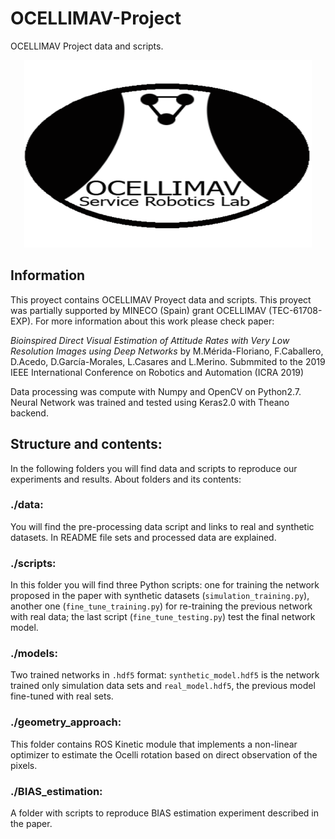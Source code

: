 # OCELLIMAV-Project
OCELLIMAV Project data and scripts.


<p align="center">
  <img width="460" height="300" src=".github/logo3_2.png">
</p>

## Information
This proyect contains OCELLIMAV Proyect data and scripts. This proyect was partially supported by MINECO (Spain) grant OCELLIMAV (TEC-61708-EXP). For more information about this work please check paper: 

*Bioinspired Direct Visual Estimation of Attitude Rates with Very Low Resolution Images using Deep Networks* by M.Mérida-Floriano, F.Caballero, D.Acedo, D.García-Morales, L.Casares and L.Merino. Submmited to the 2019 IEEE International Conference on Robotics and Automation (ICRA 2019) 

Data processing was compute with Numpy and OpenCV on Python2.7. Neural Network was trained and tested using Keras2.0 with Theano backend.


## Structure and contents:
In the following folders you will find data and scripts to reproduce our experiments and results. About folders and its contents:

### ./data:
You will find the pre-processing data script and links to real and synthetic datasets. In README file sets and processed data are explained.

### ./scripts:
In this folder you will find three Python scripts: one for training the network proposed in the paper with synthetic datasets (`simulation_training.py`), another one (`fine_tune_training.py`) for re-training the previous network with real data; the last script (`fine_tune_testing.py`) test the final network model. 
  
### ./models:
Two trained networks in `.hdf5` format: `synthetic_model.hdf5` is the network trained only simulation data sets and `real_model.hdf5`, the previous model fine-tuned with real sets.

### ./geometry_approach: 
This folder contains ROS Kinetic module that implements a non-linear optimizer to estimate the Ocelli rotation based on direct observation of the pixels. 

### ./BIAS_estimation:
A folder with scripts to reproduce BIAS estimation experiment described in the paper.
